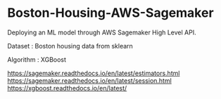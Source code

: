 # Boston-Housing-AWS-Sagemaker

Deploying an ML model through AWS Sagemaker High Level API.

Dataset : Boston housing data from sklearn

Algorithm : XGBoost

https://sagemaker.readthedocs.io/en/latest/estimators.html
https://sagemaker.readthedocs.io/en/latest/session.html
https://xgboost.readthedocs.io/en/latest/

